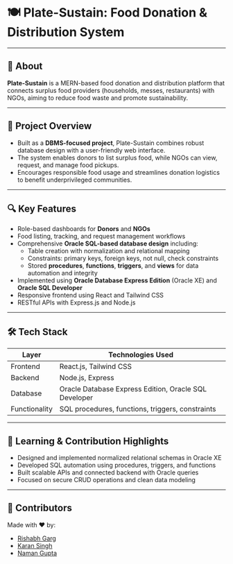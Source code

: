 # 🍽️ Plate-Sustain: Food Donation & Distribution System

&#x20;&#x20;

---

## 📌 About

**Plate-Sustain** is a MERN-based food donation and distribution platform that connects surplus food providers (households, messes, restaurants) with NGOs, aiming to reduce food waste and promote sustainability.

---

## 🚀 Project Overview

- Built as a **DBMS-focused project**, Plate-Sustain combines robust database design with a user-friendly web interface.
- The system enables donors to list surplus food, while NGOs can view, request, and manage food pickups.
- Encourages responsible food usage and streamlines donation logistics to benefit underprivileged communities.

---

## 🔍 Key Features

- Role-based dashboards for **Donors** and **NGOs**
- Food listing, tracking, and request management workflows
- Comprehensive **Oracle SQL-based database design** including:
  - Table creation with normalization and relational mapping
  - Constraints: primary keys, foreign keys, not null, check constraints
  - Stored **procedures**, **functions**, **triggers**, and **views** for data automation and integrity
- Implemented using **Oracle Database Express Edition** (Oracle XE) and **Oracle SQL Developer**
- Responsive frontend using React and Tailwind CSS
- RESTful APIs with Express.js and Node.js

---

## 🛠️ Tech Stack

| Layer         | Technologies Used                                     |
| ------------- | ----------------------------------------------------- |
| Frontend      | React.js, Tailwind CSS                                |
| Backend       | Node.js, Express                                      |
| Database      | Oracle Database Express Edition, Oracle SQL Developer |
| Functionality | SQL procedures, functions, triggers, constraints      |

---

## 🧠 Learning & Contribution Highlights

- Designed and implemented normalized relational schemas in Oracle XE
- Developed SQL automation using procedures, triggers, and functions
- Built scalable APIs and connected backend with Oracle queries
- Focused on secure CRUD operations and clean data modeling

---

## 👥 Contributors

Made with ❤️ by:

- [Rishabh Garg](https://github.com/rishabhhhhhhhhhhh)
- [Karan Singh](https://github.com/KSJanjua/UCS420)
- [Naman Gupta](https://github.com/namanguptag)
